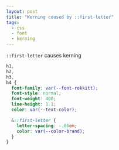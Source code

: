 ```yaml
---
layout: post
title: "Kerning coused by ::first-letter"
tags:
  - css
  - font
  - kerning
---
```


`::first-letter` causes kerning

```css
h1,
h2,
h3,
h4 {
  font-family: var(--font-rokkitt);
  font-style: normal;
  font-weight: 400;
  line-height: 1.1;
  color: var(--text-color);

  &::first-letter {
    letter-spacing: -.06em;
    color: var(--color-brand);
  }
}
```

